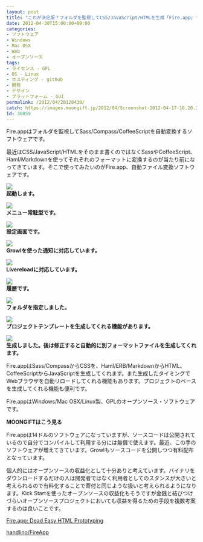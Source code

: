 ```yaml
---
layout: post
title: "これが決定版？フォルダを監視してCSS/JavaScript/HTMLを生成「Fire.app」"
date: 2012-04-30T15:00:00+09:00
categories:
- ソフトウェア
- Windows
- Mac OSX
- Web
- オープンソース
tags: 
- ライセンス - GPL
- OS - Linux
- ホスティング - github
- 開発
- デザイン
- プラットフォーム - GUI
permalink: /2012/04/20120430/
catch: https://images.moongift.jp/2012/04/Screenshot-2012-04-17-16.20.29_thumb.png
id: 38059
---
```

Fire.appはフォルダを監視してSass/Compass/CoffeeScriptを自動変換するソフトウェアです。

  

最近はCSS/JavaScript/HTMLをそのまま書くのではなくSassやCoffeeScript、Haml/Markdownを使ってそれぞれのフォーマットに変換するのが当たり前になってきています。そこで使ってみたいのがFire.app、自動ファイル変換ソフトウェアです。

  

[![](https://images.moongift.jp/2012/04/Screenshot-2012-04-17-16.18.43_thumb.png)](https://images.moongift.jp/2012/04/Screenshot-2012-04-17-16.18.43.png)  
**起動します。**

  

[![](https://images.moongift.jp/2012/04/Screenshot-2012-04-17-16.19.19_thumb.png)](https://images.moongift.jp/2012/04/Screenshot-2012-04-17-16.19.19.png)  
**メニュー常駐型です。**

  

[![](https://images.moongift.jp/2012/04/Screenshot-2012-04-17-16.20.17_thumb.png)](https://images.moongift.jp/2012/04/Screenshot-2012-04-17-16.20.17.png)  
**設定画面です。**

  

[![](https://images.moongift.jp/2012/04/Screenshot-2012-04-17-16.20.22_thumb.png)](https://images.moongift.jp/2012/04/Screenshot-2012-04-17-16.20.22.png)  
**Growlを使った通知に対応しています。**

  

[![](https://images.moongift.jp/2012/04/Screenshot-2012-04-17-16.20.29_thumb.png)](https://images.moongift.jp/2012/04/Screenshot-2012-04-17-16.20.29.png)  
**Livereloadに対応しています。**

  

[![](https://images.moongift.jp/2012/04/Screenshot-2012-04-17-16.20.32_thumb.png)](https://images.moongift.jp/2012/04/Screenshot-2012-04-17-16.20.32.png)  
**履歴です。**

  

[![](https://images.moongift.jp/2012/04/Screenshot-2012-04-17-16.20.50_thumb.png)](https://images.moongift.jp/2012/04/Screenshot-2012-04-17-16.20.50.png)  
**フォルダを指定しました。**

  

[![](https://images.moongift.jp/2012/04/120417-0002_thumb.png)](https://images.moongift.jp/2012/04/120417-0002.png)  
**プロジェクトテンプレートを生成してくれる機能があります。**

  

[![](https://images.moongift.jp/2012/04/Screenshot-2012-04-17-16.21.22_thumb.png)](https://images.moongift.jp/2012/04/Screenshot-2012-04-17-16.21.22.png)  
**生成しました。後は修正すると自動的に別フォーマットファイルを生成してくれます。**

  

Fire.appはSass/CompassからCSSを、Haml/ERB/MarkdownからHTML、CoffeeScriptからJavaScriptを生成してくれます。また生成したタイミングでWebブラウザを自動リロードしてくれる機能もあります。プロジェクトのベースを生成してくれる機能も便利です。

  

Fire.appはWindows/Mac OSX/Linux製、GPLのオープンソース・ソフトウェアです。

  
  
  

**MOONGIFTはこう見る**

  

Fire.appは14ドルのソフトウェアになっていますが、ソースコードは公開されているので自分でコンパイルして利用する分には無償で使えます。最近、この手のソフトウェアが増えてきています。Growlもソースコードを公開しつつ有料配布となっています。

  

個人的にはオープンソースの収益化として十分ありと考えています。バイナリをダウンロードするだけの人は開発者ではなく利用者としてのスタンスが大きいと考えられるので有料化することで寄付と同じような扱いと考えられるようになります。Kick Startを使ったオープンソースの収益化もそうですが金銭と結びつけづらいオープンソースプロジェクトにおいても収益を得るための手段を複数考案するのは良いことです。

  

[Fire.app: Dead Easy HTML Prototyping](http://fireapp.handlino.com/)

  

[handlino/FireApp](https://github.com/handlino/fireapp/)


